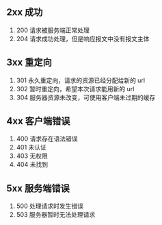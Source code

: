 ## 2xx 成功

1. 200 请求被服务端正常处理
2. 204 请求成功处理，但是响应报文中没有报文主体

## 3xx 重定向

1. 301 永久重定向，请求的资源已经分配给新的 url
2. 302 暂时重定向，希望本次请求能用新的 url
3. 304 服务器资源未改变，可使用客户端未过期的缓存

## 4xx 客户端错误

1. 400 请求存在语法错误
2. 401 未认证
3. 403 无权限
4. 404 未找到

## 5xx 服务端错误

1. 500 处理请求时发生错误
2. 503 服务器暂时无法处理请求
